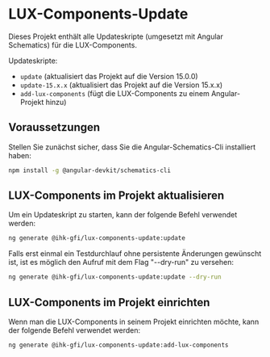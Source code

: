 # LUX-Components-Update

Dieses Projekt enthält alle Updateskripte (umgesetzt mit Angular Schematics) für die LUX-Components.

Updateskripte:

- `update` (aktualisiert das Projekt auf die Version 15.0.0)
- `update-15.x.x` (aktualisiert das Projekt auf die Version 15.x.x)
- `add-lux-components` (fügt die LUX-Components zu einem Angular-Projekt hinzu)

## Voraussetzungen

Stellen Sie zunächst sicher, dass Sie die Angular-Schematics-Cli installiert haben:

```bash
npm install -g @angular-devkit/schematics-cli
```

## LUX-Components im Projekt aktualisieren

Um ein Updateskript zu starten, kann der folgende Befehl verwendet werden:

```bash
ng generate @ihk-gfi/lux-components-update:update
```

Falls erst einmal ein Testdurchlauf ohne persistente Änderungen gewünscht ist,
ist es möglich den Aufruf mit dem Flag "--dry-run" zu versehen:

```bash
ng generate @ihk-gfi/lux-components-update:update --dry-run
```

## LUX-Components im Projekt einrichten

Wenn man die LUX-Components in seinem Projekt einrichten möchte, kann der folgende Befehl verwendet werden:

```bash
ng generate @ihk-gfi/lux-components-update:add-lux-components
```
